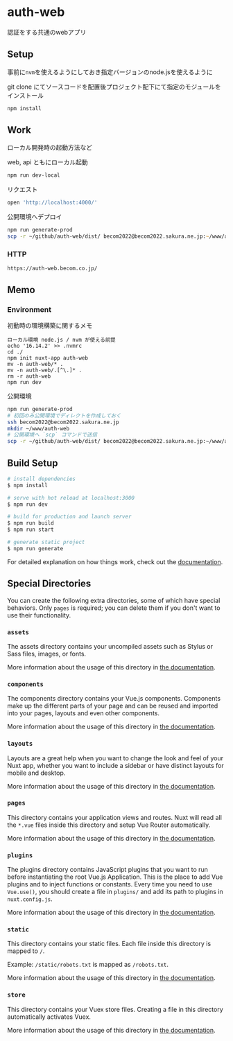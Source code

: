 # auth-web

認証をする共通のwebアプリ

## Setup

事前に`nvm`を使えるようにしておき指定バージョンのnode.jsを使えるように

git clone にてソースコードを配置後プロジェクト配下にて指定のモジュールをインストール

```zsh
npm install
```

## Work

ローカル開発時の起動方法など

web, api ともにローカル起動

```zsh
npm run dev-local
```

リクエスト

```zsh
open 'http://localhost:4000/'
```

公開環境へデプロイ

```zsh
npm run generate-prod
scp -r ~/github/auth-web/dist/ becom2022@becom2022.sakura.ne.jp:~/www/auth-web/
```

### HTTP

```text
https://auth-web.becom.co.jp/
```

## Memo

### Environment

初動時の環境構築に関するメモ

```text
ローカル環境 node.js / nvm が使える前提
echo '16.14.2' >> .nvmrc
cd ./
npm init nuxt-app auth-web
mv -n auth-web/* .
mv -n auth-web/.[^\.]* .
rm -r auth-web
npm run dev
```

公開環境

```sh
npm run generate-prod
# 初回のみ公開環境でディレクトを作成しておく
ssh becom2022@becom2022.sakura.ne.jp
mkdir ~/www/auth-web
# 公開環境へ `scp` コマンドで送信
scp -r ~/github/auth-web/dist/ becom2022@becom2022.sakura.ne.jp:~/www/auth-web/
```

## Build Setup

```bash
# install dependencies
$ npm install

# serve with hot reload at localhost:3000
$ npm run dev

# build for production and launch server
$ npm run build
$ npm run start

# generate static project
$ npm run generate
```

For detailed explanation on how things work, check out the [documentation](https://nuxtjs.org).

## Special Directories

You can create the following extra directories, some of which have special behaviors. Only `pages` is required; you can delete them if you don't want to use their functionality.

### `assets`

The assets directory contains your uncompiled assets such as Stylus or Sass files, images, or fonts.

More information about the usage of this directory in [the documentation](https://nuxtjs.org/docs/2.x/directory-structure/assets).

### `components`

The components directory contains your Vue.js components. Components make up the different parts of your page and can be reused and imported into your pages, layouts and even other components.

More information about the usage of this directory in [the documentation](https://nuxtjs.org/docs/2.x/directory-structure/components).

### `layouts`

Layouts are a great help when you want to change the look and feel of your Nuxt app, whether you want to include a sidebar or have distinct layouts for mobile and desktop.

More information about the usage of this directory in [the documentation](https://nuxtjs.org/docs/2.x/directory-structure/layouts).

### `pages`

This directory contains your application views and routes. Nuxt will read all the `*.vue` files inside this directory and setup Vue Router automatically.

More information about the usage of this directory in [the documentation](https://nuxtjs.org/docs/2.x/get-started/routing).

### `plugins`

The plugins directory contains JavaScript plugins that you want to run before instantiating the root Vue.js Application. This is the place to add Vue plugins and to inject functions or constants. Every time you need to use `Vue.use()`, you should create a file in `plugins/` and add its path to plugins in `nuxt.config.js`.

More information about the usage of this directory in [the documentation](https://nuxtjs.org/docs/2.x/directory-structure/plugins).

### `static`

This directory contains your static files. Each file inside this directory is mapped to `/`.

Example: `/static/robots.txt` is mapped as `/robots.txt`.

More information about the usage of this directory in [the documentation](https://nuxtjs.org/docs/2.x/directory-structure/static).

### `store`

This directory contains your Vuex store files. Creating a file in this directory automatically activates Vuex.

More information about the usage of this directory in [the documentation](https://nuxtjs.org/docs/2.x/directory-structure/store).
